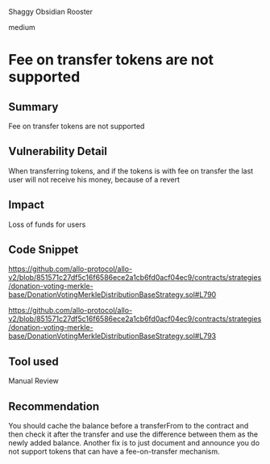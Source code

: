 Shaggy Obsidian Rooster

medium

# Fee on transfer tokens are not supported
## Summary
Fee on transfer tokens are not supported 
## Vulnerability Detail
When transferring tokens, and if the tokens is with fee on transfer the last user will not receive his money, because of a revert
## Impact
Loss of funds for users
## Code Snippet
https://github.com/allo-protocol/allo-v2/blob/851571c27df5c16f6586ece2a1cb6fd0acf04ec9/contracts/strategies/donation-voting-merkle-base/DonationVotingMerkleDistributionBaseStrategy.sol#L790

https://github.com/allo-protocol/allo-v2/blob/851571c27df5c16f6586ece2a1cb6fd0acf04ec9/contracts/strategies/donation-voting-merkle-base/DonationVotingMerkleDistributionBaseStrategy.sol#L793
## Tool used

Manual Review

## Recommendation
You should cache the balance before a transferFrom to the contract and then check it after the transfer and use the difference between them as the newly added balance. Another fix is to just document and announce you do not support tokens that can have a fee-on-transfer mechanism.
